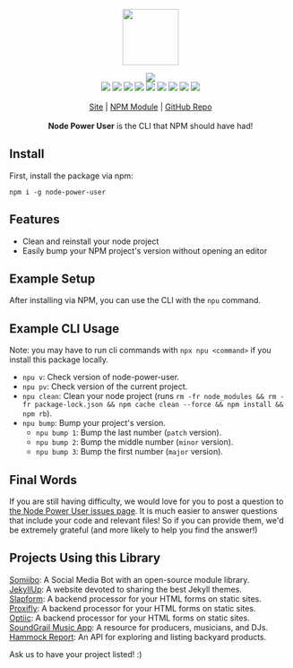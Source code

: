 <p align="center">
  <a href="https://cdn.itwcreativeworks.com/assets/itw-creative-works/images/logo/itw-creative-works-brandmark-black-x.svg">
    <img src="https://cdn.itwcreativeworks.com/assets/itw-creative-works/images/logo/itw-creative-works-brandmark-black-x.svg" width="100px">
  </a>
</p>

<p align="center">
  <img src="https://img.shields.io/github/package-json/v/itw-creative-works/node-power-user.svg">
  <br>
  <img src="https://img.shields.io/librariesio/release/npm/node-power-user.svg">
  <img src="https://img.shields.io/bundlephobia/min/node-power-user.svg">
  <img src="https://img.shields.io/codeclimate/maintainability-percentage/itw-creative-works/node-power-user.svg">
  <img src="https://img.shields.io/npm/dm/node-power-user.svg">
  <img src="https://img.shields.io/node/v/node-power-user.svg">
  <img src="https://img.shields.io/website/https/itwcreativeworks.com.svg">
  <img src="https://img.shields.io/github/license/itw-creative-works/node-power-user.svg">
  <img src="https://img.shields.io/github/contributors/itw-creative-works/node-power-user.svg">
  <img src="https://img.shields.io/github/last-commit/itw-creative-works/node-power-user.svg">
  <br>
  <br>
  <a href="https://itwcreativeworks.com">Site</a> | <a href="https://www.npmjs.com/package/node-power-user">NPM Module</a> | <a href="https://github.com/itw-creative-works/node-power-user">GitHub Repo</a>
  <br>
  <br>
  <strong>Node Power User</strong> is the CLI that NPM should have had!
</p>

## Install
<!-- First, install the global command line utility with npm: -->
First, install the package via npm:
```shell
npm i -g node-power-user
```

## Features
* Clean and reinstall your node project
* Easily bump your NPM project's version without opening an editor

## Example Setup
After installing via NPM, you can use the CLI with the `npu` command.

## Example CLI Usage
Note: you may have to run cli commands with `npx npu <command>` if you install this package locally.
  * `npu v`: Check version of node-power-user.
  * `npu pv`: Check version of the current project.
  * `npu clean`: Clean your node project (runs `rm -fr node_modules && rm -fr package-lock.json && npm cache clean --force && npm install && npm rb`).
  * `npu bump`: Bump your project's version.
    * `npu bump 1`: Bump the last number (`patch` version).
    * `npu bump 2`: Bump the middle number (`minor` version).
    * `npu bump 3`: Bump the first number (`major` version).

## Final Words
If you are still having difficulty, we would love for you to post a question to [the Node Power User issues page](https://github.com/itw-creative-works/node-power-user/issues). It is much easier to answer questions that include your code and relevant files! So if you can provide them, we'd be extremely grateful (and more likely to help you find the answer!)

## Projects Using this Library
[Somiibo](https://somiibo.com/): A Social Media Bot with an open-source module library. <br>
[JekyllUp](https://jekyllup.com/): A website devoted to sharing the best Jekyll themes. <br>
[Slapform](https://slapform.com/): A backend processor for your HTML forms on static sites. <br>
[Proxifly](https://proxifly.com/): A backend processor for your HTML forms on static sites. <br>
[Optiic](https://optiic.com/): A backend processor for your HTML forms on static sites. <br>
[SoundGrail Music App](https://app.soundgrail.com/): A resource for producers, musicians, and DJs. <br>
[Hammock Report](https://hammockreport.com/): An API for exploring and listing backyard products. <br>

Ask us to have your project listed! :)
